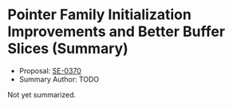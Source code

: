 # Pointer Family Initialization Improvements and Better Buffer Slices (Summary)

* Proposal: [SE-0370](https://github.com/apple/swift-evolution/blob/main/proposals/0370-pointer-family-initialization-improvements.md)
* Summary Author: TODO

Not yet summarized.
